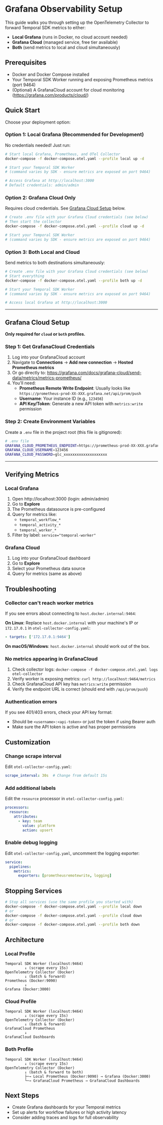 # Grafana Observability Setup

This guide walks you through setting up the OpenTelemetry Collector to forward Temporal SDK metrics to either:
- **Local Grafana** (runs in Docker, no cloud account needed)
- **Grafana Cloud** (managed service, free tier available)
- **Both** (send metrics to local and cloud simultaneously)

## Prerequisites

- Docker and Docker Compose installed
- Your Temporal SDK Worker running and exposing Prometheus metrics (port 9464)
- (Optional) A GrafanaCloud account for cloud monitoring (https://grafana.com/products/cloud/)

## Quick Start

Choose your deployment option:

### Option 1: Local Grafana (Recommended for Development)

No credentials needed! Just run:

```bash
# Start local Grafana, Prometheus, and OTel Collector
docker-compose -f docker-compose.otel.yaml --profile local up -d

# Start your Temporal SDK Worker
# (command varies by SDK - ensure metrics are exposed on port 9464)

# Access Grafana at http://localhost:3000
# Default credentials: admin/admin
```

### Option 2: Grafana Cloud Only

Requires cloud credentials. See [Grafana Cloud Setup](#grafana-cloud-setup) below.

```bash
# Create .env file with your Grafana Cloud credentials (see below)
# Then start the collector
docker-compose -f docker-compose.otel.yaml --profile cloud up -d

# Start your Temporal SDK Worker
# (command varies by SDK - ensure metrics are exposed on port 9464)
```

### Option 3: Both Local and Cloud

Send metrics to both destinations simultaneously:

```bash
# Create .env file with your Grafana Cloud credentials (see below)
# Start everything
docker-compose -f docker-compose.otel.yaml --profile both up -d

# Start your Temporal SDK Worker
# (command varies by SDK - ensure metrics are exposed on port 9464)

# Access local Grafana at http://localhost:3000
```

---

## Grafana Cloud Setup

**Only required for `cloud` or `both` profiles.**

### Step 1: Get GrafanaCloud Credentials

1. Log into your GrafanaCloud account
2. Navigate to **Connections** → **Add new connection** → **Hosted Prometheus metrics**
3. Or go directly to: https://grafana.com/docs/grafana-cloud/send-data/metrics/metrics-prometheus/
4. You'll need:
   - **Prometheus Remote Write Endpoint**: Usually looks like `https://prometheus-prod-XX-XXX.grafana.net/api/prom/push`
   - **Username**: Your instance ID (e.g., `123456`)
   - **API Key/Token**: Generate a new API token with `metrics:write` permission

### Step 2: Create Environment Variables

Create a `.env` file in the project root (this file is gitignored):

```bash
# .env file
GRAFANA_CLOUD_PROMETHEUS_ENDPOINT=https://prometheus-prod-XX-XXX.grafana.net/api/prom/push
GRAFANA_CLOUD_USERNAME=123456
GRAFANA_CLOUD_PASSWORD=glc_xxxxxxxxxxxxxxxxxxxx
```

---

## Verifying Metrics

### Local Grafana

1. Open http://localhost:3000 (login: admin/admin)
2. Go to **Explore**
3. The Prometheus datasource is pre-configured
4. Query for metrics like:
   - `temporal_workflow_*`
   - `temporal_activity_*`
   - `temporal_worker_*`
5. Filter by label: `service="temporal-worker"`

### Grafana Cloud

1. Log into your GrafanaCloud dashboard
2. Go to **Explore**
3. Select your Prometheus data source
4. Query for metrics (same as above)

## Troubleshooting

### Collector can't reach worker metrics

If you see errors about connecting to `host.docker.internal:9464`:

**On Linux**: Replace `host.docker.internal` with your machine's IP or `172.17.0.1` in `otel-collector-config.yaml`:
```yaml
- targets: ['172.17.0.1:9464']
```

**On macOS/Windows**: `host.docker.internal` should work out of the box.

### No metrics appearing in GrafanaCloud

1. Check collector logs: `docker-compose -f docker-compose.otel.yaml logs otel-collector`
2. Verify worker is exposing metrics: `curl http://localhost:9464/metrics`
3. Check GrafanaCloud API key has `metrics:write` permission
4. Verify the endpoint URL is correct (should end with `/api/prom/push`)

### Authentication errors

If you see 401/403 errors, check your API key format:
- Should be `<username>:<api-token>` or just the token if using Bearer auth
- Make sure the API token is active and has proper permissions

## Customization

### Change scrape interval

Edit `otel-collector-config.yaml`:
```yaml
scrape_interval: 30s  # Change from default 15s
```

### Add additional labels

Edit the `resource` processor in `otel-collector-config.yaml`:
```yaml
processors:
  resource:
    attributes:
      - key: team
        value: platform
        action: upsert
```

### Enable debug logging

Edit `otel-collector-config.yaml`, uncomment the logging exporter:
```yaml
service:
  pipelines:
    metrics:
      exporters: [prometheusremotewrite, logging]
```

## Stopping Services

```bash
# Stop all services (use the same profile you started with)
docker-compose -f docker-compose.otel.yaml --profile local down
# or
docker-compose -f docker-compose.otel.yaml --profile cloud down
# or
docker-compose -f docker-compose.otel.yaml --profile both down
```

## Architecture

### Local Profile
```
Temporal SDK Worker (localhost:9464)
         ↓ (scrape every 15s)
OpenTelemetry Collector (Docker)
         ↓ (batch & forward)
Prometheus (Docker:9090)
         ↓
Grafana (Docker:3000)
```

### Cloud Profile
```
Temporal SDK Worker (localhost:9464)
         ↓ (scrape every 15s)
OpenTelemetry Collector (Docker)
         ↓ (batch & forward)
GrafanaCloud Prometheus
         ↓
GrafanaCloud Dashboards
```

### Both Profile
```
Temporal SDK Worker (localhost:9464)
         ↓ (scrape every 15s)
OpenTelemetry Collector (Docker)
         ↓ (batch & forward to both)
         ├─→ Local Prometheus (Docker:9090) → Grafana (Docker:3000)
         └─→ GrafanaCloud Prometheus → GrafanaCloud Dashboards
```

## Next Steps

- Create Grafana dashboards for your Temporal metrics
- Set up alerts for workflow failures or high activity latency
- Consider adding traces and logs for full observability